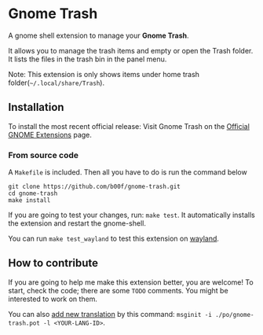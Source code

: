 # Gnome Trash

A gnome shell extension to manage your **Gnome Trash**.

It allows you to manage the trash items and empty or open the Trash folder. It lists the files in the trash bin in the panel menu.

Note: This extension is only shows items under home trash folder(`~/.local/share/Trash`).

## Installation

To install the most recent official release: Visit Gnome Trash on the [Official GNOME Extensions](https://extensions.gnome.org/extension/4410/gnome-trash/) page.
### From source code

A `Makefile` is included. Then all you have to do is run the command below
```
git clone https://github.com/b00f/gnome-trash.git
cd gnome-trash
make install
```

If you are going to test your changes, run: `make test`.
It automatically installs the extension and restart the gnome-shell.

You can run `make test_wayland` to test this extension on [wayland](https://wayland.freedesktop.org/).

## How to contribute

If you are going to help me make this extension better, you are welcome!
To start, check the code; there are some `TODO` comments. You might be interested to work on them.

You can also [add new translation](https://wiki.gnome.org/Attic/GnomeShell/Extensions/Writing#Extension_Utils) by this command:
`msginit -i ./po/gnome-trash.pot -l <YOUR-LANG-ID>`.

